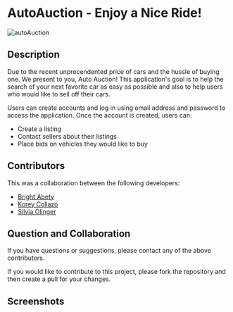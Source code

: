 # AutoAuction - Enjoy a Nice Ride!
![autoAuction](https://user-images.githubusercontent.com/113262558/211442444-a9442826-f6fb-41f1-99fd-52f455a80032.png)

## Description
Due to the recent unprecendented price of cars and the hussle of buying one. We present to you, Auto Auction! This application's goal is to help the search of your next favorite car as easy as possible and also to help users who would like to sell off their cars.

Users can create accounts and log in using email address and password to access the application.
Once the account is created, users can:
- Create a listing 
- Contact sellers about their listings
- Place bids on vehicles they would like to buy

## Contributors
This was a collaboration between the following developers:
- [Bright Abety](https://github.com/kagebright)
- [Korey Collazo](https://github.com/koreycollazo)
- [Silvia Olinger](https://github.com/silviaolinger)

## Question and Collaboration
If you have questions or suggestions, please contact any of the above contributors.

If you would like to contribute to this project, please fork the repository and then create a pull for your changes.

## Screenshots
